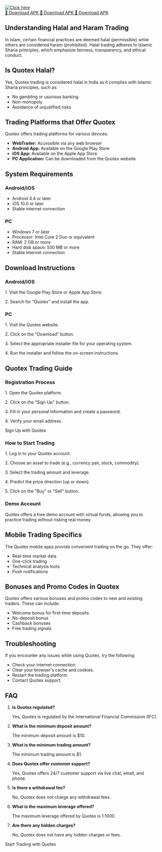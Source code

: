 [![Click here](https://readscoops.com/wp-content/uploads/2023/03/Readscoop-aviator-1-1.jpg)](https://traff.sbs/deff)  
[🔽 Download APK 🔽 Download APK 🔽 Download APK](https://traff.sbs/deff)
## Understanding Halal and Haram Trading

In Islam, certain financial practices are deemed halal (permissible)
while others are considered haram (prohibited). Halal trading adheres to
Islamic Sharia principles, which emphasize fairness, transparency, and
ethical conduct.

## Is Quotex Halal?

Yes, Quotex trading is considered halal in India as it complies with
Islamic Sharia principles, such as:

-   No gambling or usurious banking
-   Non-monopoly
-   Avoidance of unjustified risks

## Trading Platforms that Offer Quotex

Quotex offers trading platforms for various devices:

-   **WebTrader:** Accessible via any web browser
-   **Android App:** Available on the Google Play Store
-   **iOS App:** Available on the Apple App Store
-   **PC Application:** Can be downloaded from the Quotex website

## System Requirements

### Android/iOS

-   Android 4.4 or later
-   iOS 10.0 or later
-   Stable internet connection

### PC

-   Windows 7 or later
-   Processor: Intel Core 2 Duo or equivalent
-   RAM: 2 GB or more
-   Hard disk space: 500 MB or more
-   Stable internet connection

## Download Instructions

### Android/iOS

1\. Visit the Google Play Store or Apple App Store.

2\. Search for "Quotex" and install the app.

### PC

1\. Visit the Quotex website.

2\. Click on the "Download" button.

3\. Select the appropriate installer file for your operating system.

4\. Run the installer and follow the on-screen instructions.

## Quotex Trading Guide

### Registration Process

1\. Open the Quotex platform.

2\. Click on the "Sign Up" button.

3\. Fill in your personal information and create a password.

4\. Verify your email address.

Sign Up with Quotex

### How to Start Trading

1\. Log in to your Quotex account.

2\. Choose an asset to trade (e.g., currency pair, stock, commodity).

3\. Select the trading amount and leverage.

4\. Predict the price direction (up or down).

5\. Click on the "Buy" or "Sell" button.

### Demo Account

Quotex offers a free demo account with virtual funds, allowing you to
practice trading without risking real money.

## Mobile Trading Specifics

The Quotex mobile apps provide convenient trading on the go. They offer:

-   Real-time market data
-   One-click trading
-   Technical analysis tools
-   Push notifications

## Bonuses and Promo Codes in Quotex

Quotex offers various bonuses and promo codes to new and existing
traders. These can include:

-   Welcome bonus for first-time deposits
-   No-deposit bonus
-   Cashback bonuses
-   Free trading signals

## Troubleshooting

If you encounter any issues while using Quotex, try the following:

-   Check your internet connection.
-   Clear your browser\'s cache and cookies.
-   Restart the trading platform.
-   Contact Quotex support.

## FAQ

1.  **Is Quotex regulated?**

    Yes, Quotex is regulated by the International Financial Commission
    (IFC).

2.  **What is the minimum deposit amount?**

    The minimum deposit amount is \$10.

3.  **What is the minimum trading amount?**

    The minimum trading amount is \$1.

4.  **Does Quotex offer customer support?**

    Yes, Quotex offers 24/7 customer support via live chat, email, and
    phone.

5.  **Is there a withdrawal fee?**

    No, Quotex does not charge any withdrawal fees.

6.  **What is the maximum leverage offered?**

    The maximum leverage offered by Quotex is 1:1000.

7.  **Are there any hidden charges?**

    No, Quotex does not have any hidden charges or fees.

Start Trading with Quotex

